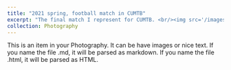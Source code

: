 ```yaml
---
title: "2021 spring, football match in CUMTB"
excerpt: "The final match I represent for CUMTB. <br/><img src='/images/2021矿大'>"
collection: Photography
---
```


This is an item in your Photography. It can be have images or nice text. If you name the file .md, it will be parsed as markdown. If you name the file .html, it will be parsed as HTML. 

